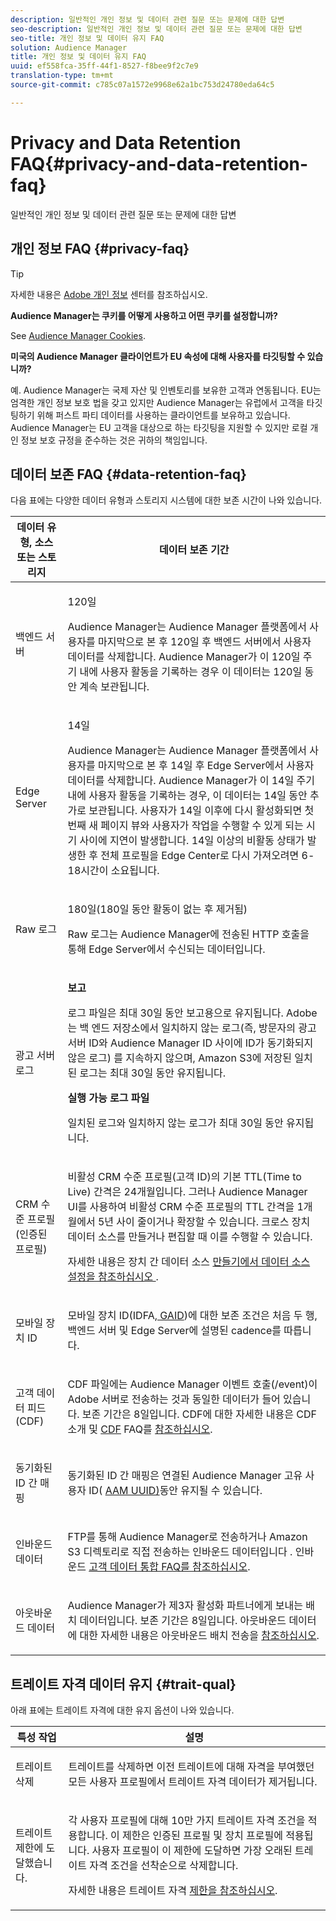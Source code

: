 ```yaml
---
description: 일반적인 개인 정보 및 데이터 관련 질문 또는 문제에 대한 답변
seo-description: 일반적인 개인 정보 및 데이터 관련 질문 또는 문제에 대한 답변
seo-title: 개인 정보 및 데이터 유지 FAQ
solution: Audience Manager
title: 개인 정보 및 데이터 유지 FAQ
uuid: ef558fca-35ff-44f1-8527-f8bee9f2c7e9
translation-type: tm+mt
source-git-commit: c785c07a1572e9968e62a1bc753d24780eda64c5

---
```



# Privacy and Data Retention FAQ{#privacy-and-data-retention-faq}

일반적인 개인 정보 및 데이터 관련 질문 또는 문제에 대한 답변

<!-- faq_privacy.xml -->

## 개인 정보 FAQ {#privacy-faq}

>[!TIP]
>
>자세한 내용은 [Adobe 개인 정보](https://www.adobe.com/privacy.html) 센터를 참조하십시오.

**Audience Manager는 쿠키를 어떻게 사용하고 어떤 쿠키를 설정합니까?**

See [Audience Manager Cookies](https://marketing.adobe.com/resources/help/en_US/whitepapers/cookies/cookies_am.html).

**미국의 Audience Manager 클라이언트가 EU 속성에 대해 사용자를 타깃팅할 수 있습니까?**

예. Audience Manager는 국제 자산 및 인벤토리를 보유한 고객과 연동됩니다. EU는 엄격한 개인 정보 보호 법을 갖고 있지만 Audience Manager는 유럽에서 고객을 타깃팅하기 위해 퍼스트 파티 데이터를 사용하는 클라이언트를 보유하고 있습니다. Audience Manager는 EU 고객을 대상으로 하는 타깃팅을 지원할 수 있지만 로컬 개인 정보 보호 규정을 준수하는 것은 귀하의 책임입니다.

<!-- 

<p> <b>Why does the IP address need to be removed from log files?</b> </p> 
<p>While still an open question in the US, regulators in Europe consider IP addresses as personally identifiable information (PII). As a result, companies that collect IP addresses in the EU are subject to strict data processing requirements. To support expansion into the EU, and help reduce compliance requirements for our customers, we remove IP addresses from log files. Also, this change addresses where we believe industry self-regulation and legally required regulations are moving within the United States. Removing IP addresses is a proactive change that will help Audience Manager (and our partners) comply with existing and future PII-related legislation. </p>

 -->

## 데이터 보존 FAQ {#data-retention-faq}

다음 표에는 다양한 데이터 유형과 스토리지 시스템에 대한 보존 시간이 나와 있습니다.

<table id="table_21C0B13A57A44DE0999FB33F363C88F6"> 
 <thead> 
  <tr> 
   <th colname="col1" class="entry"> 데이터 유형, 소스 또는 스토리지 </th> 
   <th colname="col2" class="entry"> 데이터 보존 기간 </th> 
  </tr> 
 </thead>
 <tbody> 
  <tr> 
   <td colname="col1"> <p>백엔드 서버 </p> </td> 
   <td colname="col2"> <p>120일 </p> <p> Audience Manager는 Audience Manager 플랫폼에서 사용자를 마지막으로 본 후 120일 후 백엔드 서버에서 사용자 데이터를 삭제합니다. Audience <span class="keyword"> Manager가</span> 이 120일 주기 내에 사용자 활동을 기록하는 경우 이 데이터는 120일 동안 계속 보관됩니다. </p> </td> 
  </tr> 
  <tr> 
   <td colname="col1"> <p>Edge Server </p> </td> 
   <td colname="col2"> <p> 14일 </p> <p>Audience Manager는 Audience Manager 플랫폼에서 사용자를 마지막으로 본 후 14일 후 Edge Server에서 사용자 데이터를 삭제합니다. Audience <span class="keyword"> Manager가</span> 이 14일 주기 내에 사용자 활동을 기록하는 경우, 이 데이터는 14일 동안 추가로 보관됩니다. 사용자가 14일 이후에 다시 활성화되면 첫 번째 새 페이지 뷰와 사용자가 작업을 수행할 수 있게 되는 시기 사이에 지연이 발생합니다. 14일 이상의 비활동 상태가 발생한 후 전체 프로필을 Edge Center로 다시 가져오려면 6-18시간이 소요됩니다. </p> </td> 
  </tr> 
  <tr> 
   <td colname="col1"> <p>Raw 로그 </p> </td> 
   <td colname="col2"> <p>180일(180일 동안 활동이 없는 후 제거됨) </p> <p>Raw 로그는 Audience Manager에 전송된 HTTP 호출을 통해 Edge Server에서 수신되는 <span class="keyword"> 데이터입니다</span>. </p> </td> 
  </tr> 
  <tr> 
   <td colname="col1"> <p>광고 서버 로그 </p> </td> 
   <td colname="col2"> <p><b>보고</b> </p> <p>로그 파일은 최대 30일 동안 보고용으로 유지됩니다. Adobe는 백 엔드 저장소에서 일치하지 않는 로그(즉, 방문자의 광고 서버 ID와 Audience Manager ID 사이에 ID가 동기화되지 않은 로그) <span class="keyword"> 를</span> 지속하지 않으며, Amazon S3에 <span class="keyword"> 저장된 일치된 로그는 최대 30일 동안</span> 유지됩니다. </p> <p><b>실행 가능 로그 파일</b> </p> <p>일치된 로그와 일치하지 않는 로그가 최대 30일 동안 유지됩니다. </p> </td> 
  </tr> 
  <tr> 
   <td colname="col1"> <p>CRM 수준 프로필(인증된 프로필) </p> </td> 
   <td colname="col2"> <p>비활성 CRM 수준 프로필(고객 ID)의 기본 TTL(Time to Live) 간격은 24개월입니다. 그러나 Audience Manager UI를 사용하여 비활성 CRM 수준 프로필의 TTL 간격을 1개월에서 5년 사이 줄이거나 확장할 수 있습니다. 크로스 장치 데이터 소스를 만들거나 편집할 때 이를 수행할 수 있습니다.</p> <p>자세한 내용은 장치 간 데이터 소스 <a href="../features/profile-merge-rules/merge-rules-start.md#settings"> 만들기에서 데이터 소스 설정을 참조하십시오 </a>.</p> </td> 
  </tr> 
  <tr> 
   <td colname="col1"> <p>모바일 장치 ID </p> </td> 
   <td colname="col2"> <p>모바일 장치 ID(IDFA,<a href="../reference/ids-in-aam.md"> GAID</a>)에 대한 보존 조건은 처음 두 행, 백엔드 서버 및 Edge Server에 설명된 cadence를 따릅니다. </p> </td> 
  </tr> 
  <tr> 
   <td colname="col1"> <p>고객 데이터 피드(CDF) </p> </td> 
   <td colname="col2"> <p>CDF 파일에는 Audience Manager 이벤트 호출(/event)이 <span class="keyword"> Adobe</span> 서버로 전송하는 것과 동일한 데이터가 들어 있습니다. 보존 기간은 8일입니다. CDF에 대한 자세한 내용은 CDF 소개 및 <a href="../features/cdf-files.md"> CDF</a> FAQ를 <a href="../faq/faq-cdf.md"> 참조하십시오</a>. </p> </td> 
  </tr> 
  <tr> 
   <td colname="col1"> <p>동기화된 ID 간 매핑 </p> </td> 
   <td colname="col2"> <p>동기화된 ID 간 매핑은 연결된 Audience Manager 고유 사용자 ID( <a href="../reference/ids-in-aam.md"> AAM UUID)</a>동안 유지될 수 있습니다. </p> </td> 
  </tr> 
  <tr> 
   <td colname="col1"> <p>인바운드 데이터 </p> </td> 
   <td colname="col2"> <p>FTP를 통해 Audience <span class="keyword"> Manager로</span> 전송하거나 Amazon S3 <span class="keyword"> 디렉토리로 직접 전송하는 인바운드 데이터입니다</span> . 인바운드 <a href="../faq/faq-inbound-data-ingestion.md"> 고객 데이터 통합 FAQ를 참조하십시오</a>. </p> </td> 
  </tr> 
  <tr> 
   <td colname="col1"> <p>아웃바운드 데이터 </p> </td> 
   <td colname="col2"> <p>Audience Manager가 제3자 <span class="keyword"> 활성화</span> 파트너에게 보내는 배치 데이터입니다. 보존 기간은 8일입니다. 아웃바운드 데이터에 대한 자세한 내용은 아웃바운드 배치 전송을 <a href="../integration/receiving-audience-data/batch-outbound-transfers/outbound-file-name-contents.md"> 참조하십시오</a>. </p> </td> 
  </tr> 
 </tbody> 
</table>

## 트레이트 자격 데이터 유지 {#trait-qual}

아래 표에는 트레이트 자격에 대한 유지 옵션이 나와 있습니다.

<table id="table_7FB42BEF138540AAB6869995C1AB8D3F"> 
 <thead> 
  <tr> 
   <th colname="col1" class="entry"> 특성 작업 </th> 
   <th colname="col2" class="entry"> 설명 </th> 
  </tr>
 </thead>
 <tbody> 
  <tr> 
   <td colname="col1"> <p>트레이트 삭제 </p> </td> 
   <td colname="col2"> <p>트레이트를 삭제하면 이전 트레이트에 대해 자격을 부여했던 모든 사용자 프로필에서 트레이트 자격 데이터가 제거됩니다. </p> </td> 
  </tr> 
  <tr> 
   <td colname="col1"> <p>트레이트 제한에 도달했습니다. </p> </td> 
   <td colname="col2"> <p>각 사용자 프로필에 대해 10만 가지 트레이트 자격 조건을 적용합니다. 이 제한은 인증된 프로필 및 장치 프로필에 적용됩니다. 사용자 프로필이 이 제한에 도달하면 가장 오래된 트레이트 자격 조건을 선착순으로 삭제합니다. </p> <p>자세한 내용은 트레이트 자격 <a href="../features/traits/trait-qualification-reference.md#trait-qualification-limit"> 제한을 참조하십시오</a>. </p> </td> 
  </tr> 
 </tbody> 
</table>

